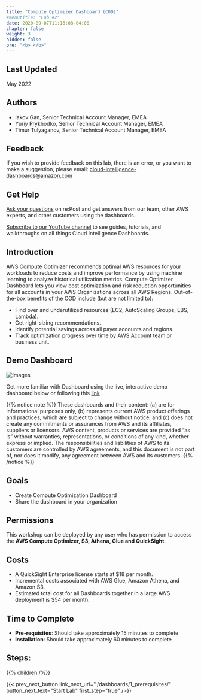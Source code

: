 ```yaml
---
title: "Compute Optimizer Dashboard (COD)"
#menutitle: "Lab #2"
date: 2020-09-07T11:16:08-04:00
chapter: false
weight: 3
hidden: false
pre: "<b> </b>"
---
```

## Last Updated

May 2022

## Authors

+ Iakov Gan, Senior Technical Account Manager, EMEA
+ Yuriy Prykhodko, Senior Technical Account Manager, EMEA
+ Timur Tulyaganov, Senior Technical Account Manager, EMEA


## Feedback
If you wish to provide feedback on this lab, there is an error, or you want to make a suggestion, please email: cloud-intelligence-dashboards@amazon.com

## Get Help
[Ask your questions](https://0s62bmu3aj.execute-api.us-east-1.amazonaws.com/PROD/link/tracker?LinkID=270894ed-12b6-27bc-74f3-124130ceb403&URL=https%3A%2F%2Frepost.aws%2Ftags%2FTANKNkVH-tSUa2jYNx4F159g%2Fcloud-intelligence-dashboards) on re:Post and get answers from our team, other AWS experts, and other customers using the dashboards. 

[Subscribe to our YouTube channel](https://www.youtube.com/channel/UCl0O3ASMCwA_gw0QIKzoU3Q/) to see guides, tutorials, and walkthroughs on all things Cloud Intelligence Dashboards. 


## Introduction
AWS Compute Optimizer recommends optimal AWS resources for your workloads to reduce costs and improve performance by using machine learning to analyze historical utilization metrics. Compute Optimizer Dashboard lets you view cost optimization and risk reduction opportunities for all accounts in your AWS Organizations across all AWS Regions. Out-of-the-box benefits of the COD include (but are not limited to):

* Find over and underutilized resources (EC2, AutoScaling Groups, EBS, Lambda).
* Get right-sizing recommendations.
* Identify potential savings across all payer accounts and regions.
* Track optimization progress over time by AWS Account team or business unit.

## Demo Dashboard


![Images](/Cost/200_Cloud_Intelligence/Images/cod/demo.png)

Get more familiar with Dashboard using the live, interactive demo dashboard below or following this [link](https://d1s0yx3p3y3rah.cloudfront.net/anonymous-embed?dashboard=compute-optimizer-dashboard)


{{% notice note %}}
These dashboards and their content: (a) are for informational purposes only, (b) represents current AWS product offerings and practices, which are subject to change without notice, and (c) does not create any commitments or assurances from AWS and its affiliates, suppliers or licensors. AWS content, products or services are provided “as is” without warranties, representations, or conditions of any kind, whether express or implied. The responsibilities and liabilities of AWS to its customers are controlled by AWS agreements, and this document is not part of, nor does it modify, any agreement between AWS and its customers.
{{% /notice %}}

## Goals

- Create Compute Optimization Dashboard
- Share the dashboard in your organization

## Permissions

This workshop can be deployed by any user who has permission to access the **AWS Compute Optimizer, S3, Athena, Glue and QuickSight**.

## Costs 

- A QuickSight Enterprise license starts at $18 per month. 
- Incremental costs associated with AWS Glue, Amazon Athena, and Amazon S3. 
- Estimated total cost for all Dashboards together in a large AWS deployment is $54 per month. 

## Time to Complete

+ **Pre-requisites**: Should take approximately 15 minutes to complete
+ **Installation**: Should take approximately 60 minutes to complete

## Steps:
{{% children  /%}}

{{< prev_next_button link_next_url="./dashboards/1_prerequisites/" button_next_text="Start Lab" first_step="true" />}}
